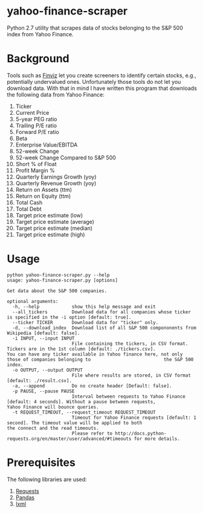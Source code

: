 # yahoo-finance-scraper
Python 2.7 utility that scrapes data of stocks belonging to the S&amp;P 500 index from Yahoo Finance.

# Background
Tools such as [Finviz](https://finviz.com/) let you create screeners to identify certain stocks, e.g., potentially undervalued ones. Unfortunately those tools do not let you download data. With that in mind I have written this program that downloads the following data from Yahoo Finance:
1. Ticker
2. Current Price
3. 5-year PEG ratio
4. Trailing P/E ratio
5. Forward P/E ratio
6. Beta
7. Enterprise Value/EBITDA
8. 52-week Change
9. 52-week Change Compared to S&P 500
10. Short % of Float
11. Profit Margin %
12. Quarterly Earnings Growth (yoy)
13. Quarterly Revenue Growth (yoy)
14. Return on Assets (ttm)
15. Return on Equity (ttm)
16. Total Cash
17. Total Debt
18. Target price estimate (low)
19. Target price estimate (average)
20. Target price estimate (median)
21. Target price estimate (high)



# Usage
```
python yahoo-finance-scraper.py --help
usage: yahoo-finance-scraper.py [options]

Get data about the S&P 500 companies.

optional arguments:
  -h, --help            show this help message and exit
  --all_tickers         Download data for all companies whose ticker is specified in the -i option [default: true].
  --ticker TICKER       Download data for "ticker" only.
  -d, --download_index  Download list of all S&P 500 compononents from Wikipedia [default: false].
  -i INPUT, --input INPUT
                        File containing the tickers, in CSV format. Tickers are in the 1st column [default: ./tickers.csv].                         You can have any ticker available in Yahoo finance here, not only those of companies belonging to                           the S&P 500 index.
  -o OUTPUT, --output OUTPUT
                        File where results are stored, in CSV format [default: ./result.csv].
  -a, --append          Do no create header [Default: false].
  -p PAUSE, --pause PAUSE
                        Interval between requests to Yahoo Finance [default: 4 seconds]. Without a pause between requests,                           Yahoo Finance will bounce queries.
  -t REQUEST_TIMEOUT, --request_timeout REQUEST_TIMEOUT
                        Timeout for Yahoo Finance requests [default: 1 second]. The timeout value will be applied to both                           the connect and the read timeouts.
                        Please refer to http://docs.python-requests.org/en/master/user/advanced/#timeouts for more details.
```

# Prerequisites
The following libraries are used:
1. [Requests](http://docs.python-requests.org/en/master/)
2. [Pandas](https://pandas.pydata.org/)
3. [lxml](https://lxml.de/)
